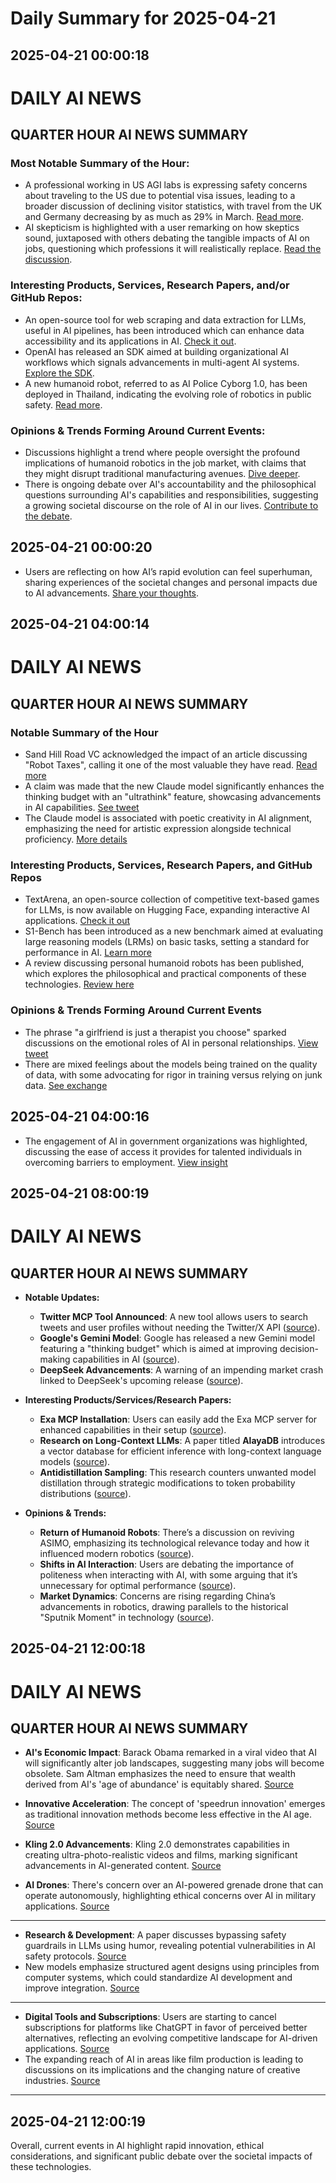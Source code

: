# Daily Summary for 2025-04-21

## 2025-04-21 00:00:18

# DAILY AI NEWS

## QUARTER HOUR AI NEWS SUMMARY

### Most Notable Summary of the Hour:
- A professional working in US AGI labs is expressing safety concerns about traveling to the US due to potential visa issues, leading to a broader discussion of declining visitor statistics, with travel from the UK and Germany decreasing by as much as 29% in March. [Read more](https://x.com/i/web/status/1914104902357590453).
- AI skepticism is highlighted with a user remarking on how skeptics sound, juxtaposed with others debating the tangible impacts of AI on jobs, questioning which professions it will realistically replace. [Read the discussion](https://x.com/i/web/status/1914105379887153637).

### Interesting Products, Services, Research Papers, and/or GitHub Repos:
- An open-source tool for web scraping and data extraction for LLMs, useful in AI pipelines, has been introduced which can enhance data accessibility and its applications in AI. [Check it out](https://x.com/i/web/status/1914101509295387072).
- OpenAI has released an SDK aimed at building organizational AI workflows which signals advancements in multi-agent AI systems. [Explore the SDK](https://x.com/i/web/status/1914093898621669845).
- A new humanoid robot, referred to as AI Police Cyborg 1.0, has been deployed in Thailand, indicating the evolving role of robotics in public safety. [Read more](https://x.com/i/web/status/1914083720325374032).

### Opinions & Trends Forming Around Current Events:
- Discussions highlight a trend where people oversight the profound implications of humanoid robotics in the job market, with claims that they might disrupt traditional manufacturing avenues. [Dive deeper](https://x.com/i/web/status/1914069148529041558).
- There is ongoing debate over AI's accountability and the philosophical questions surrounding AI's capabilities and responsibilities, suggesting a growing societal discourse on the role of AI in our lives. [Contribute to the debate](https://x.com/i/web/status/1914096721900290174).

## 2025-04-21 00:00:20

- Users are reflecting on how AI’s rapid evolution can feel superhuman, sharing experiences of the societal changes and personal impacts due to AI advancements. [Share your thoughts](https://x.com/i/web/status/1914070629248102515).

## 2025-04-21 04:00:14

# DAILY AI NEWS

## QUARTER HOUR AI NEWS SUMMARY

### Notable Summary of the Hour
- Sand Hill Road VC acknowledged the impact of an article discussing "Robot Taxes", calling it one of the most valuable they have read. [Read more](https://x.com/i/web/status/1914163672005640685)
- A claim was made that the new Claude model significantly enhances the thinking budget with an "ultrathink" feature, showcasing advancements in AI capabilities. [See tweet](https://x.com/i/web/status/1914160406106382646)
- The Claude model is associated with poetic creativity in AI alignment, emphasizing the need for artistic expression alongside technical proficiency. [More details](https://x.com/i/web/status/1914133661760500129)

### Interesting Products, Services, Research Papers, and GitHub Repos
- TextArena, an open-source collection of competitive text-based games for LLMs, is now available on Hugging Face, expanding interactive AI applications. [Check it out](https://x.com/i/web/status/1914158767735767097)
- S1-Bench has been introduced as a new benchmark aimed at evaluating large reasoning models (LRMs) on basic tasks, setting a standard for performance in AI. [Learn more](https://x.com/i/web/status/1914157417077604697)
- A review discussing personal humanoid robots has been published, which explores the philosophical and practical components of these technologies. [Review here](https://x.com/i/web/status/1914160770352652376)

### Opinions & Trends Forming Around Current Events
- The phrase "a girlfriend is just a therapist you choose" sparked discussions on the emotional roles of AI in personal relationships. [View tweet](https://x.com/i/web/status/1914163655391977723)
- There are mixed feelings about the models being trained on the quality of data, with some advocating for rigor in training versus relying on junk data. [See exchange](https://x.com/i/web/status/1914145242871480533)

## 2025-04-21 04:00:16

- The engagement of AI in government organizations was highlighted, discussing the ease of access it provides for talented individuals in overcoming barriers to employment. [View insight](https://x.com/i/web/status/1914117189915082924)

## 2025-04-21 08:00:19

# DAILY AI NEWS

## QUARTER HOUR AI NEWS SUMMARY

- **Notable Updates:**  
  - **Twitter MCP Tool Announced**: A new tool allows users to search tweets and user profiles without needing the Twitter/X API ([source](https://x.com/i/web/status/1914226695118168331)).  
  - **Google's Gemini Model**: Google has released a new Gemini model featuring a "thinking budget" which is aimed at improving decision-making capabilities in AI ([source](https://x.com/i/web/status/1914201197445107946)).  
  - **DeepSeek Advancements**: A warning of an impending market crash linked to DeepSeek's upcoming release ([source](https://x.com/i/web/status/1914208200401834260)).

- **Interesting Products/Services/Research Papers:**  
  - **Exa MCP Installation**: Users can easily add the Exa MCP server for enhanced capabilities in their setup ([source](https://x.com/i/web/status/1914226697886695896)).  
  - **Research on Long-Context LLMs**: A paper titled **AlayaDB** introduces a vector database for efficient inference with long-context language models ([source](https://x.com/i/web/status/1914186214032265368)).  
  - **Antidistillation Sampling**: This research counters unwanted model distillation through strategic modifications to token probability distributions ([source](https://x.com/i/web/status/1914175986100310119)).

- **Opinions & Trends:**  
  - **Return of Humanoid Robots**: There’s a discussion on reviving ASIMO, emphasizing its technological relevance today and how it influenced modern robotics ([source](https://x.com/i/web/status/1914191489162461615)).  
  - **Shifts in AI Interaction**: Users are debating the importance of politeness when interacting with AI, with some arguing that it’s unnecessary for optimal performance ([source](https://x.com/i/web/status/1914118160233759094)).  
  - **Market Dynamics**: Concerns are rising regarding China’s advancements in robotics, drawing parallels to the historical "Sputnik Moment" in technology ([source](https://x.com/i/web/status/1914170137219076423)).

## 2025-04-21 12:00:18

# DAILY AI NEWS

## QUARTER HOUR AI NEWS SUMMARY

- **AI's Economic Impact**: Barack Obama remarked in a viral video that AI will significantly alter job landscapes, suggesting many jobs will become obsolete. Sam Altman emphasizes the need to ensure that wealth derived from AI's 'age of abundance' is equitably shared. 
  [Source](https://x.com/i/web/status/1914288006493856209)

- **Innovative Acceleration**: The concept of 'speedrun innovation' emerges as traditional innovation methods become less effective in the AI age.
  [Source](https://x.com/i/web/status/1914287837056315624)

- **Kling 2.0 Advancements**: Kling 2.0 demonstrates capabilities in creating ultra-photo-realistic videos and films, marking significant advancements in AI-generated content. 
  [Source](https://x.com/i/web/status/1914286202255183943) 

- **AI Drones**: There's concern over an AI-powered grenade drone that can operate autonomously, highlighting ethical concerns over AI in military applications. 
  [Source](https://x.com/i/web/status/1914263070269898974)

---

- **Research & Development**: A paper discusses bypassing safety guardrails in LLMs using humor, revealing potential vulnerabilities in AI safety protocols.  [Source](https://x.com/i/web/status/1914280201795576230)
- New models emphasize structured agent designs using principles from computer systems, which could standardize AI development and improve integration.  [Source](https://x.com/i/web/status/1914273773358071975)
  
---

- **Digital Tools and Subscriptions**: Users are starting to cancel subscriptions for platforms like ChatGPT in favor of perceived better alternatives, reflecting an evolving competitive landscape for AI-driven applications.  [Source](https://x.com/i/web/status/1914262749829615796)
- The expanding reach of AI in areas like film production is leading to discussions on its implications and the changing nature of creative industries.  [Source](https://x.com/i/web/status/1914231048910885278)

---

## 2025-04-21 12:00:19

Overall, current events in AI highlight rapid innovation, ethical considerations, and significant public debate over the societal impacts of these technologies.

